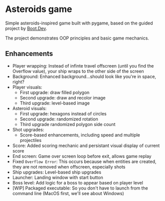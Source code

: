 # Asteroids game

Simple asteroids-inspired game built with pygame, based on the guided project by [Boot.Dev](https://www.boot.dev/).

The project demonstrates OOP principles and basic game mechanics.

## Enhancements

- Player wrapping: Instead of infinte travel offscreen (until you find the Overflow value), your ship wraps to the other side of the screen
- Background: Enhanced background...should look like you're in space, right?
- Player visuals:
  - First upgrade: draw filled polygon
  - Second upgrade: draw and recolor image
  - Third upgrade: level-based image
- Asteroid visuals:
  - First upgrade: hexagons instead of circles
  - Second upgrade: randomized rotation
  - Third upgrade randomized polygon side count
- Shot upgrades:
  - Score-based enhancements, including speed and multiple projectiles
- Score: Added scoring mechanic and persistant visual display of current score
- End screen: Game over screen loop before exit, allows game replay
- Fixed `Overflow Error`: This occurs because when entities are created, they are not removed when offscreen, especially shots
- Ship upgrades: Level-based ship upgrades
- Launcher: Landing window with start button
- Boss level: Add logic for a boss to appear based on player level
- \[WIP\] Packaged executable: So you don't have to launch from the command line (MacOS first, we'll see about Windows)
